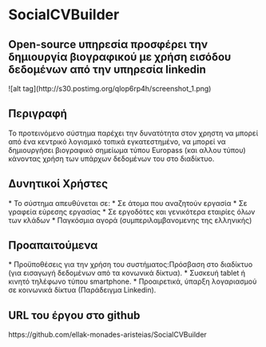 <h1>SocialCVBuilder</h1>
<h2>Open-source υπηρεσία προσφέρει την δημιουργία βιογραφικού με χρήση εισόδου δεδομένων από την υπηρεσία linkedin</h2>
![alt tag](http://s30.postimg.org/qlop6rp4h/screenshot_1.png)

<h2>Περιγραφή</h2>
Το προτεινόμενο σύστημα παρέχει την δυνατότητα στον χρηστη να μπορεί από ένα κεντρικό λογισμικό τοπικά εγκατεστημένο, να μπορεί να δημιουργήσει βιογραφικό σημείωμα τύπου Europass (και αλλου τύπου) κάνοντας χρήση των υπάρχων δεδομένων του στο διαδίκτυο.

<h2>Δυνητικοί Χρήστες </h2>
* Το σύστημα απευθύνεται σε:
* Σε άτομα που αναζητούν εργασία
* Σε γραφεία εύρεσης εργασίας
* Σε εργοδότες και γενικότερα εταιρίες όλων των κλάδων
* Παγκόσμια αγορά (συμπεριλαμβανομενης της ελληνικής)


<h2>Προαπαιτούμενα </h2>
* Προϋποθέσεις για την χρήση του συστήματος:Πρόσβαση στο διαδίκτυο (για εισαγωγή δεδομένων από τα κονωνικά δίκτυα). 
* Συσκευή tablet ή κινητό τηλέφωνο τύπου smartphone.
* Προαιρετικά, ύπαρξη λογαριασμού σε κοινωνικά δίκτυα (Παράδειγμα Linkedin).

<h2>URL του έργου στο github </h2>
https://github.com/ellak-monades-aristeias/SocialCVBuilder
